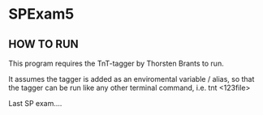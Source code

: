SPExam5
=====================================

HOW TO RUN
-------------------------------------
This program requires the TnT-tagger
by Thorsten Brants to run.

It assumes the tagger is added as an
enviromental variable / alias, so 
that the tagger can be run like any
other terminal command, i.e. 
tnt <lexfile> <123file> <tobetagged>



Last SP exam....
